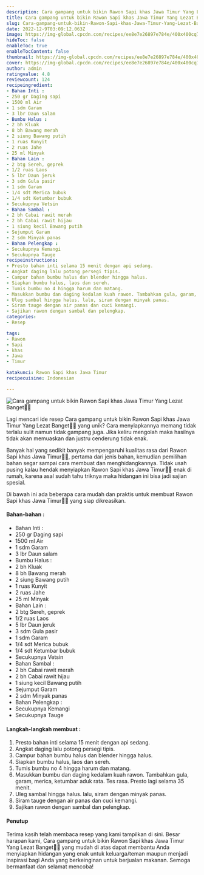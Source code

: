 ```yaml
---
description: Cara gampang untuk bikin Rawon Sapi khas Jawa Timur Yang Lezat Banget"
title: Cara gampang untuk bikin Rawon Sapi khas Jawa Timur Yang Lezat Banget
slug: Cara-gampang-untuk-bikin-Rawon-Sapi-khas-Jawa-Timur-Yang-Lezat-Banget
date: 2022-12-9T03:09:12.063Z
image: https://img-global.cpcdn.com/recipes/ee8e7e26897e784e/400x400cq70/photo.jpg
hideToc: false
enableToc: true
enableTocContent: false
thumbnail: https://img-global.cpcdn.com/recipes/ee8e7e26897e784e/400x400cq70/photo.jpg
cover: https://img-global.cpcdn.com/recipes/ee8e7e26897e784e/400x400cq70/photo.jpg
author: admin
ratingvalue: 4.8
reviewcount: 124
recipeingredient:
- Bahan Inti :
- 250 gr Daging sapi
- 1500 ml Air
- 1 sdm Garam
- 3 lbr Daun salam
- Bumbu Halus :
- 2 bh Kluak
- 8 bh Bawang merah
- 2 siung Bawang putih
- 1 ruas Kunyit
- 2 ruas Jahe
- 25 ml Minyak
- Bahan Lain :
- 2 btg Sereh, geprek
- 1/2 ruas Laos
- 5 lbr Daun jeruk
- 3 sdm Gula pasir
- 1 sdm Garam
- 1/4 sdt Merica bubuk
- 1/4 sdt Ketumbar bubuk
- Secukupnya Vetsin
- Bahan Sambal :
- 2 bh Cabai rawit merah
- 2 bh Cabai rawit hijau
- 1 siung kecil Bawang putih
- Sejumput Garam
- 2 sdm Minyak panas
- Bahan Pelengkap :
- Secukupnya Kemangi
- Secukupnya Tauge
recipeinstructions:
- Presto bahan inti selama 15 menit dengan api sedang.
- Angkat daging lalu potong persegi tipis.
- Campur bahan bumbu halus dan blender hingga halus.
- Siapkan bumbu halus, laos dan sereh.
- Tumis bumbu no 4 hingga harum dan matang.
- Masukkan bumbu dan daging kedalam kuah rawon. Tambahkan gula, garam, merica, ketumbar aduk rata. Tes rasa. Presto lagi selama 35 menit.
- Uleg sambal hingga halus. lalu, siram dengan minyak panas.
- Siram tauge dengan air panas dan cuci kemangi.
- Sajikan rawon dengan sambal dan pelengkap.
categories:
- Resep

tags:
- Rawon
- Sapi
- khas
- Jawa
- Timur

katakunci: Rawon Sapi khas Jawa Timur
recipecuisine: Indonesian

---
```


![Cara gampang untuk bikin Rawon Sapi khas Jawa Timur Yang Lezat Banget👩‍🍳](https://img-global.cpcdn.com/recipes/ee8e7e26897e784e/400x400cq70/photo.jpg)

Lagi mencari ide resep Cara gampang untuk bikin Rawon Sapi khas Jawa Timur Yang Lezat Banget👩‍🍳 yang unik? Cara menyiapkannya memang tidak terlalu sulit namun tidak gampang juga. Jika keliru mengolah maka hasilnya tidak akan memuaskan dan justru cenderung tidak enak.

Banyak hal yang sedikit banyak mempengaruhi kualitas rasa dari Rawon Sapi khas Jawa Timur👩‍🍳, pertama dari jenis bahan, kemudian pemilihan bahan segar sampai cara membuat dan menghidangkannya. Tidak usah pusing kalau hendak menyiapkan Rawon Sapi khas Jawa Timur👩‍🍳 enak di rumah, karena asal sudah tahu triknya maka hidangan ini bisa jadi sajian spesial.

Di bawah ini ada beberapa cara mudah dan praktis untuk membuat Rawon Sapi khas Jawa Timur👩‍🍳 yang siap dikreasikan.

<!--inarticleads1-->

#### Bahan-bahan :

- Bahan Inti :
- 250 gr Daging sapi
- 1500 ml Air
- 1 sdm Garam
- 3 lbr Daun salam
- Bumbu Halus :
- 2 bh Kluak
- 8 bh Bawang merah
- 2 siung Bawang putih
- 1 ruas Kunyit
- 2 ruas Jahe
- 25 ml Minyak
- Bahan Lain :
- 2 btg Sereh, geprek
- 1/2 ruas Laos
- 5 lbr Daun jeruk
- 3 sdm Gula pasir
- 1 sdm Garam
- 1/4 sdt Merica bubuk
- 1/4 sdt Ketumbar bubuk
- Secukupnya Vetsin
- Bahan Sambal :
- 2 bh Cabai rawit merah
- 2 bh Cabai rawit hijau
- 1 siung kecil Bawang putih
- Sejumput Garam
- 2 sdm Minyak panas
- Bahan Pelengkap :
- Secukupnya Kemangi
- Secukupnya Tauge

<!--inarticleads2-->

#### Langkah-langkah membuat :

1. Presto bahan inti selama 15 menit dengan api sedang.
1. Angkat daging lalu potong persegi tipis.
1. Campur bahan bumbu halus dan blender hingga halus.
1. Siapkan bumbu halus, laos dan sereh.
1. Tumis bumbu no 4 hingga harum dan matang.
1. Masukkan bumbu dan daging kedalam kuah rawon. Tambahkan gula, garam, merica, ketumbar aduk rata. Tes rasa. Presto lagi selama 35 menit.
1. Uleg sambal hingga halus. lalu, siram dengan minyak panas.
1. Siram tauge dengan air panas dan cuci kemangi.
1. Sajikan rawon dengan sambal dan pelengkap.

#### Penutup

Terima kasih telah membaca resep yang kami tampilkan di sini. Besar harapan kami, Cara gampang untuk bikin Rawon Sapi khas Jawa Timur Yang Lezat Banget👩‍🍳 yang mudah di atas dapat membantu Anda menyiapkan hidangan yang enak untuk keluarga/teman maupun menjadi inspirasi bagi Anda yang berkeinginan untuk berjualan makanan. Semoga bermanfaat dan selamat mencoba!